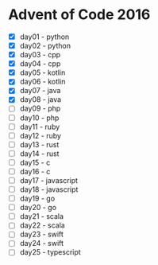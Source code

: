 # Advent of Code 2016

- [x] day01 - python
- [x] day02 - python
- [x] day03 - cpp
- [x] day04 - cpp
- [x] day05 - kotlin
- [x] day06 - kotlin
- [x] day07 - java
- [x] day08 - java
- [ ] day09 - php
- [ ] day10 - php
- [ ] day11 - ruby
- [ ] day12 - ruby
- [ ] day13 - rust
- [ ] day14 - rust
- [ ] day15 - c
- [ ] day16 - c
- [ ] day17 - javascript
- [ ] day18 - javascript
- [ ] day19 - go
- [ ] day20 - go
- [ ] day21 - scala
- [ ] day22 - scala
- [ ] day23 - swift
- [ ] day24 - swift
- [ ] day25 - typescript
